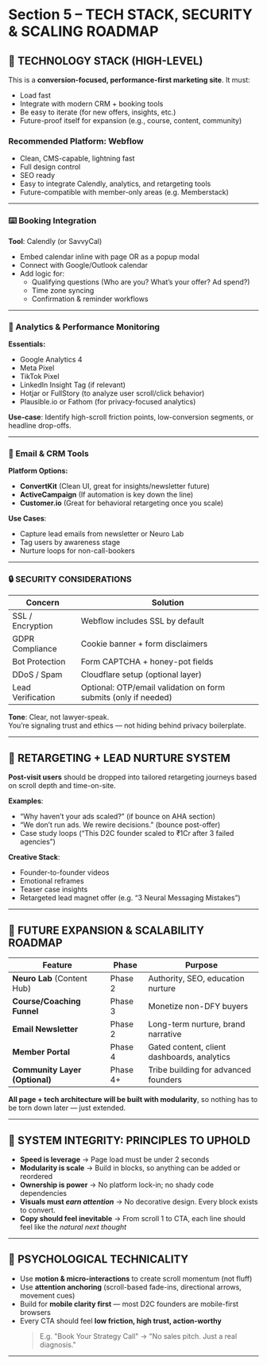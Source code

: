 # Section 5 – TECH STACK, SECURITY & SCALING ROADMAP

## 🧰 TECHNOLOGY STACK (HIGH-LEVEL)

This is a **conversion-focused, performance-first marketing site**. It must:
- Load fast
- Integrate with modern CRM + booking tools
- Be easy to iterate (for new offers, insights, etc.)
- Future-proof itself for expansion (e.g., course, content, community)

### Recommended Platform: **Webflow**
- Clean, CMS-capable, lightning fast
- Full design control
- SEO ready
- Easy to integrate Calendly, analytics, and retargeting tools
- Future-compatible with member-only areas (e.g. Memberstack)

---

### ⌨️ Booking Integration
**Tool**: Calendly (or SavvyCal)  
- Embed calendar inline with page OR as a popup modal
- Connect with Google/Outlook calendar
- Add logic for:
  - Qualifying questions (Who are you? What’s your offer? Ad spend?)
  - Time zone syncing
  - Confirmation & reminder workflows

---

### 🧪 Analytics & Performance Monitoring

**Essentials:**
- Google Analytics 4  
- Meta Pixel  
- TikTok Pixel  
- LinkedIn Insight Tag (if relevant)
- Hotjar or FullStory (to analyze user scroll/click behavior)
- Plausible.io or Fathom (for privacy-focused analytics)

**Use-case**: Identify high-scroll friction points, low-conversion segments, or headline drop-offs.

---

### 🧠 Email & CRM Tools

**Platform Options:**
- **ConvertKit** (Clean UI, great for insights/newsletter future)
- **ActiveCampaign** (If automation is key down the line)
- **Customer.io** (Great for behavioral retargeting once you scale)

**Use Cases**:
- Capture lead emails from newsletter or Neuro Lab
- Tag users by awareness stage
- Nurture loops for non-call-bookers

---

### 🔒 SECURITY CONSIDERATIONS

| Concern            | Solution |
|--------------------|----------|
| SSL / Encryption   | Webflow includes SSL by default |
| GDPR Compliance    | Cookie banner + form disclaimers |
| Bot Protection     | Form CAPTCHA + honey-pot fields |
| DDoS / Spam        | Cloudflare setup (optional layer) |
| Lead Verification  | Optional: OTP/email validation on form submits (only if needed) |

**Tone**: Clear, not lawyer-speak.  
You’re signaling trust and ethics — not hiding behind privacy boilerplate.

---

## 🔁 RETARGETING + LEAD NURTURE SYSTEM

**Post-visit users** should be dropped into tailored retargeting journeys based on scroll depth and time-on-site.

**Examples**:
- “Why haven’t your ads scaled?” (if bounce on AHA section)
- “We don’t run ads. We rewire decisions.” (bounce post-offer)
- Case study loops (“This D2C founder scaled to ₹1Cr after 3 failed agencies”)

**Creative Stack**:
- Founder-to-founder videos
- Emotional reframes
- Teaser case insights
- Retargeted lead magnet offer (e.g. “3 Neural Messaging Mistakes”)

---

## 🔭 FUTURE EXPANSION & SCALABILITY ROADMAP

| Feature | Phase | Purpose |
|--------|-------|---------|
| **Neuro Lab** (Content Hub) | Phase 2 | Authority, SEO, education nurture |
| **Course/Coaching Funnel** | Phase 3 | Monetize non-DFY buyers |
| **Email Newsletter** | Phase 2 | Long-term nurture, brand narrative |
| **Member Portal** | Phase 4 | Gated content, client dashboards, analytics |
| **Community Layer (Optional)** | Phase 4+ | Tribe building for advanced founders |

**All page + tech architecture will be built with modularity**, so nothing has to be torn down later — just extended.

---

## 🧱 SYSTEM INTEGRITY: PRINCIPLES TO UPHOLD

- **Speed is leverage** → Page load must be under 2 seconds
- **Modularity is scale** → Build in blocks, so anything can be added or reordered
- **Ownership is power** → No platform lock-in; no shady code dependencies
- **Visuals must *earn attention*** → No decorative design. Every block exists to convert.
- **Copy should feel inevitable** → From scroll 1 to CTA, each line should feel like the *natural next thought*

---

## 🧠 PSYCHOLOGICAL TECHNICALITY

- Use **motion & micro-interactions** to create scroll momentum (not fluff)  
- Use **attention anchoring** (scroll-based fade-ins, directional arrows, movement cues)  
- Build for **mobile clarity first** — most D2C founders are mobile-first browsers  
- Every CTA should feel **low friction, high trust, action-worthy**  
  > E.g. "Book Your Strategy Call" → "No sales pitch. Just a real diagnosis."

---

